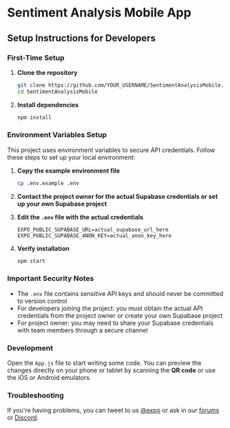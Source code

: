 # Sentiment Analysis Mobile App

## Setup Instructions for Developers

### First-Time Setup

1. **Clone the repository**
   ```bash
   git clone https://github.com/YOUR_USERNAME/SentimentAnalysisMobile.git
   cd SentimentAnalysisMobile
   ```

2. **Install dependencies**
   ```bash
   npm install
   ```

### Environment Variables Setup

This project uses environment variables to secure API credentials. Follow these steps to set up your local environment:

1. **Copy the example environment file**
   ```bash
   cp .env.example .env
   ```

2. **Contact the project owner for the actual Supabase credentials or set up your own Supabase project**

3. **Edit the `.env` file with the actual credentials**
   ```
   EXPO_PUBLIC_SUPABASE_URL=actual_supabase_url_here
   EXPO_PUBLIC_SUPABASE_ANON_KEY=actual_anon_key_here
   ```

4. **Verify installation**
   ```bash
   npm start
   ```

### Important Security Notes

- The `.env` file contains sensitive API keys and should never be committed to version control
- For developers joining the project: you must obtain the actual API credentials from the project owner or create your own Supabase project
- For project owner: you may need to share your Supabase credentials with team members through a secure channel

### Development

Open the `App.js` file to start writing some code. You can preview the changes directly on your phone or tablet by scanning the **QR code** or use the iOS or Android emulators.

### Troubleshooting

If you're having problems, you can tweet to us [@expo](https://twitter.com/expo) or ask in our [forums](https://forums.expo.dev/c/expo-dev-tools/61) or [Discord](https://chat.expo.dev/).
